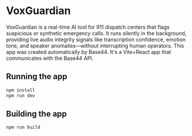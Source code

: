 # VoxGuardian

VoxGuardian is a real-time AI tool for 911 dispatch centers that flags suspicious or synthetic emergency calls. It runs silently in the background, providing live audio integrity signals like transcription confidence, emotion tone, and speaker anomalies—without interrupting human operators.
This app was created automatically by Base44.
It's a Vite+React app that communicates with the Base44 API.

## Running the app

```bash
npm install
npm run dev
```

## Building the app

```bash
npm run build
```